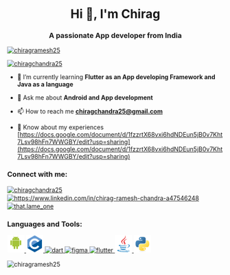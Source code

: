 <h1 align="center">Hi 👋, I'm Chirag</h1>
<h3 align="center">A passionate App developer from India</h3>

<p align="left"> <a href="https://github.com/ryo-ma/github-profile-trophy"><img src="https://github-profile-trophy.vercel.app/?username=chiragramesh25" alt="chiragramesh25" /></a> </p>

<p align="left"> <a href="https://twitter.com/chiragchandra25" target="blank"><img src="https://img.shields.io/twitter/follow/chiragchandra25?logo=twitter&style=for-the-badge" alt="chiragchandra25" /></a> </p>

- 🌱 I’m currently learning **Flutter as an App developing Framework and Java as a language**

- 💬 Ask me about **Android and App development**

- 📫 How to reach me **chiragchandra25@gmail.com**

- 📄 Know about my experiences [https://docs.google.com/document/d/1fzzrtX68vxi6hdNDEun5jB0v7Kht7Lsv98hFn7WWGBY/edit?usp=sharing](https://docs.google.com/document/d/1fzzrtX68vxi6hdNDEun5jB0v7Kht7Lsv98hFn7WWGBY/edit?usp=sharing)

<h3 align="left">Connect with me:</h3>
<p align="left">
<a href="https://twitter.com/chiragchandra25" target="blank"><img align="center" src="https://raw.githubusercontent.com/rahuldkjain/github-profile-readme-generator/master/src/images/icons/Social/twitter.svg" alt="chiragchandra25" height="30" width="40" /></a>
<a href="https://linkedin.com/in/https://www.linkedin.com/in/chirag-ramesh-chandra-a47546248" target="blank"><img align="center" src="https://raw.githubusercontent.com/rahuldkjain/github-profile-readme-generator/master/src/images/icons/Social/linked-in-alt.svg" alt="https://www.linkedin.com/in/chirag-ramesh-chandra-a47546248" height="30" width="40" /></a>
<a href="https://instagram.com/that.lame_one" target="blank"><img align="center" src="https://raw.githubusercontent.com/rahuldkjain/github-profile-readme-generator/master/src/images/icons/Social/instagram.svg" alt="that.lame_one" height="30" width="40" /></a>
</p>

<h3 align="left">Languages and Tools:</h3>
<p align="left"> <a href="https://developer.android.com" target="_blank" rel="noreferrer"> <img src="https://raw.githubusercontent.com/devicons/devicon/master/icons/android/android-original-wordmark.svg" alt="android" width="40" height="40"/> </a> <a href="https://www.cprogramming.com/" target="_blank" rel="noreferrer"> <img src="https://raw.githubusercontent.com/devicons/devicon/master/icons/c/c-original.svg" alt="c" width="40" height="40"/> </a> <a href="https://dart.dev" target="_blank" rel="noreferrer"> <img src="https://www.vectorlogo.zone/logos/dartlang/dartlang-icon.svg" alt="dart" width="40" height="40"/> </a> <a href="https://www.figma.com/" target="_blank" rel="noreferrer"> <img src="https://www.vectorlogo.zone/logos/figma/figma-icon.svg" alt="figma" width="40" height="40"/> </a> <a href="https://flutter.dev" target="_blank" rel="noreferrer"> <img src="https://www.vectorlogo.zone/logos/flutterio/flutterio-icon.svg" alt="flutter" width="40" height="40"/> </a> <a href="https://www.java.com" target="_blank" rel="noreferrer"> <img src="https://raw.githubusercontent.com/devicons/devicon/master/icons/java/java-original.svg" alt="java" width="40" height="40"/> </a> <a href="https://www.python.org" target="_blank" rel="noreferrer"> <img src="https://raw.githubusercontent.com/devicons/devicon/master/icons/python/python-original.svg" alt="python" width="40" height="40"/> </a> </p>

<p><img align="center" src="https://github-readme-stats.vercel.app/api/top-langs?username=chiragramesh25&show_icons=true&locale=en&layout=compact" alt="chiragramesh25" /></p>

